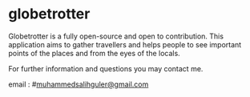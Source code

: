 # globetrotter
Globetrotter is a fully open-source and open to contribution. This application aims to gather travellers and helps people to see important points of the places and from the eyes of the locals.

For further information and questions you may contact me.

email : #muhammedsalihguler@gmail.com

